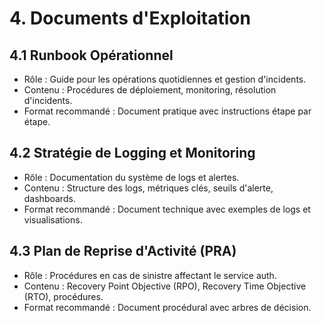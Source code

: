# 4. Documents d'Exploitation
## 4.1 Runbook Opérationnel
- Rôle : Guide pour les opérations quotidiennes et gestion d'incidents.
- Contenu : Procédures de déploiement, monitoring, résolution d'incidents.
- Format recommandé : Document pratique avec instructions étape par étape.
## 4.2 Stratégie de Logging et Monitoring
- Rôle : Documentation du système de logs et alertes.
- Contenu : Structure des logs, métriques clés, seuils d'alerte, dashboards.
- Format recommandé : Document technique avec exemples de logs et visualisations.
## 4.3 Plan de Reprise d'Activité (PRA)
- Rôle : Procédures en cas de sinistre affectant le service auth.
- Contenu : Recovery Point Objective (RPO), Recovery Time Objective (RTO), procédures.
- Format recommandé : Document procédural avec arbres de décision.